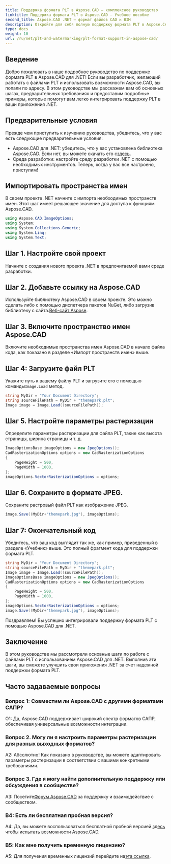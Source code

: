 ```yaml
---
title: Поддержка формата PLT в Aspose.CAD — комплексное руководство
linktitle: Поддержка формата PLT в Aspose.CAD — Учебное пособие
second_title: Aspose.CAD .NET — формат файлов CAD и BIM
description: Откройте для себя полную поддержку формата PLT в Aspose.CAD для .NET. Следуйте нашему пошаговому руководству, чтобы легко интегрировать файлы PLT в ваши приложения .NET.
type: docs
weight: 10
url: /ru/net/plt-and-watermarking/plt-format-support-in-aspose-cad/
---
```

## Введение

Добро пожаловать в наше подробное руководство по поддержке формата PLT в Aspose.CAD для .NET! Если вы разработчик, желающий работать с файлами PLT и использовать возможности Aspose.CAD, вы попали по адресу. В этом руководстве мы расскажем вам об основных шагах, предварительных требованиях и предоставим подробные примеры, которые помогут вам легко интегрировать поддержку PLT в ваши приложения .NET.

## Предварительные условия

Прежде чем приступить к изучению руководства, убедитесь, что у вас есть следующие предварительные условия:
-  Aspose.CAD для .NET: убедитесь, что у вас установлена библиотека Aspose.CAD. Если нет, вы можете скачать его с[здесь](https://releases.aspose.com/cad/net/).
- Среда разработки: настройте среду разработки .NET с помощью необходимых инструментов.
Теперь, когда у вас все настроено, приступим!

## Импортировать пространства имен

В своем проекте .NET начните с импорта необходимых пространств имен. Этот шаг имеет решающее значение для доступа к функциям Aspose.CAD.
```csharp
using Aspose.CAD.ImageOptions;
using System;
using System.Collections.Generic;
using System.Linq;
using System.Text;
```

## Шаг 1. Настройте свой проект

Начните с создания нового проекта .NET в предпочитаемой вами среде разработки.

## Шаг 2. Добавьте ссылку на Aspose.CAD

 Используйте библиотеку Aspose.CAD в своем проекте. Это можно сделать либо с помощью диспетчера пакетов NuGet, либо загрузив библиотеку с сайта.[Веб-сайт Aspose](https://purchase.aspose.com/buy).

## Шаг 3. Включите пространство имен Aspose.CAD

Включите необходимые пространства имен Aspose.CAD в начало файла кода, как показано в разделе «Импорт пространств имен» выше.

## Шаг 4: Загрузите файл PLT

 Укажите путь к вашему файлу PLT и загрузите его с помощью команды`Image.Load` метод.

```csharp
string MyDir = "Your Document Directory";
string sourceFilePath = MyDir + "themepark.plt";
Image image = Image.Load((sourceFilePath));
```

## Шаг 5. Настройте параметры растеризации

Определите параметры растеризации для файла PLT, такие как высота страницы, ширина страницы и т. д.

```csharp
ImageOptionsBase imageOptions = new JpegOptions();
CadRasterizationOptions options = new CadRasterizationOptions
{
    PageHeight = 500,
    PageWidth = 1000,
};
imageOptions.VectorRasterizationOptions = options;
```

## Шаг 6. Сохраните в формате JPEG.

Сохраните растровый файл PLT как изображение JPEG.

```csharp
image.Save((MyDir+"themepark.jpg"), imageOptions);
```

## Шаг 7: Окончательный код

Убедитесь, что ваш код выглядит так же, как пример, приведенный в разделе «Учебник» выше. Это полный фрагмент кода для поддержки формата PLT.

```csharp
string MyDir = "Your Document Directory";
string sourceFilePath = MyDir + "themepark.plt";
Image image = Image.Load((sourceFilePath));
ImageOptionsBase imageOptions = new JpegOptions();
CadRasterizationOptions options = new CadRasterizationOptions
{
    PageHeight = 500,
    PageWidth = 1000,
};
imageOptions.VectorRasterizationOptions = options;
image.Save((MyDir+"themepark.jpg"), imageOptions);
```

Поздравляем! Вы успешно интегрировали поддержку формата PLT с помощью Aspose.CAD для .NET.

## Заключение

В этом руководстве мы рассмотрели основные шаги по работе с файлами PLT с использованием Aspose.CAD для .NET. Выполнив эти шаги, вы сможете улучшить свои приложения .NET за счет надежной поддержки формата PLT.

## Часто задаваемые вопросы

### Вопрос 1: Совместим ли Aspose.CAD с другими форматами САПР?

О1: Да, Aspose.CAD поддерживает широкий спектр форматов САПР, обеспечивая универсальные возможности интеграции.

### Вопрос 2. Могу ли я настроить параметры растеризации для разных выходных форматов?

А2: Абсолютно! Как показано в руководстве, вы можете адаптировать параметры растеризации в соответствии с вашими конкретными требованиями.

### Вопрос 3. Где я могу найти дополнительную поддержку или обсуждения в сообществе?

 A3: Посетите[Форум Aspose.CAD](https://forum.aspose.com/c/cad/19) за поддержку и взаимодействие с сообществом.

### В4: Есть ли бесплатная пробная версия?

 A4: Да, вы можете воспользоваться бесплатной пробной версией.[здесь](https://releases.aspose.com/) чтобы испытать возможности Aspose.CAD.

### В5: Как мне получить временную лицензию?

 A5: Для получения временных лицензий перейдите на[эта ссылка](https://purchase.aspose.com/temporary-license/).